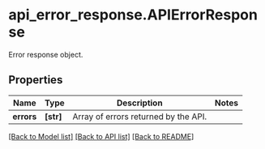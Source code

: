 # api_error_response.APIErrorResponse

Error response object.
## Properties
Name | Type | Description | Notes
------------ | ------------- | ------------- | -------------
**errors** | **[str]** | Array of errors returned by the API. | 

[[Back to Model list]](../README.md#documentation-for-models) [[Back to API list]](../README.md#documentation-for-api-endpoints) [[Back to README]](../README.md)



